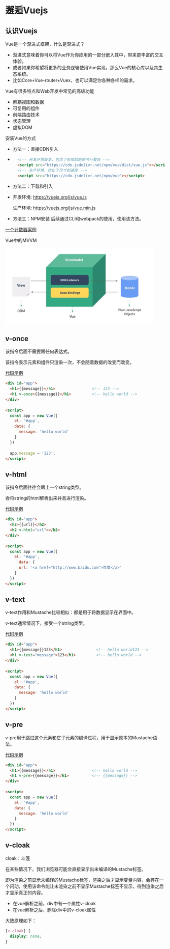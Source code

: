 # 邂逅Vuejs

## 认识Vuejs

Vue是一个渐进式框架，什么是渐进式？

- 渐进式意味着你可以将Vue作为你应用的一部分嵌入其中，带来更丰富的交互体验。
- 或者如果你希望将更多的业务逻辑使用Vue实现，那么Vue的核心库以及其生态系统。
- 比如Core+Vue-router+Vuex，也可以满足你各种各样的需求。

Vue有很多特点和Web开发中常见的高级功能

- 解耦视图和数据
- 可复用的组件
- 前端路由技术
- 状态管理
- 虚拟DOM

安装Vue的方式

- 方法一：直接CDN引入
- 
  ```html
    <!-- 开发环境版本，包含了有帮助的命令行警告 -->
    <script src="https://cdn.jsdelivr.net/npm/vue/dist/vue.js"></script>
    <!-- 生产环境，优化了尺寸和速度 -->
    <script src="https://cdn.jsdelivr.net/npm/vue"></script>
  ```
- 方法二：下载和引入
- 
  开发环境: https://vuejs.org/js/vue.js

  生产环境: https://vuejs.org/js/vue.min.js

- 方法三：NPM安装
  后续通过CLI和webpack的使用，使用该方法。

[一个计数器案例](../demos/demo3/index.html)

Vue中的MVVM

![MVVM](./imgs/MVVM.png)

## v-once

该指令后面不需要跟任何表达式。

该指令表示元素和组件只渲染一次，不会随着数据的改变而改变。

[代码示例](../demos/demo4/index.html)
```html
<div id="app">
  <h1>{{message}}</h1>                <!-- 123 -->
  <h1 v-once>{{message}}</h1>         <!-- hello world -->
</div>

<script>
  const app = new Vue({
    el: '#app',
    data: {
      message: 'hello world'
    }
  })

  app.message = '123';
</script>
```

## v-html

该指令后面往往会跟上一个string类型。

会将string的html解析出来并且进行渲染。

[代码示例](../demos/demo5/index.html)

```html
<div id="app">
  <h2>{{url}}</h2>
  <h2 v-html="url"></h2>
</div>

<script>
  const app = new Vue({
    el: '#app',
      data: {
      url: '<a href="http://www.baidu.com">百度</a>'
    }
  })
</script>
```

## v-text

v-text作用和Mustache比较相似：都是用于将数据显示在界面中。

v-text通常情况下，接受一个string类型。

[代码示例](../demos/demo6/index.html)

```html
<div id="app">
  <h1>{{message}}123</h1>               <!-- hello world123 -->
  <h1 v-text="message">123</h1>         <!-- hello world -->
</div>

<script>
  const app = new Vue({
    el: '#app',
    data: {
      message: 'hello world'
    }
  })
</script>
```

## v-pre

v-pre用于跳过这个元素和它子元素的编译过程，用于显示原本的Mustache语法。

[代码示例](../demos/demo7/index.html)

```html
<div id="app">
  <h1>{{message}}</h1>                <!-- hello world -->
  <h1 v-pre>{{message}}</h1>          <!-- {{message}} -->
</div>

<script>
  const app = new Vue({
    el: '#app',
    data: {
      message: 'hello world'
    }
  })
</script>
```

## v-cloak

cloak：斗篷

在某些情况下，我们浏览器可能会直接显示出未编译的Mustache标签。

即为渲染之前显示未编译的Mustache标签，渲染之后才显示变量内容，会存在一个闪动，使用该命令能让未渲染之前不显示Mustache标签不显示，待到渲染之后才显示真正的内容。

- 在vue解析之前，div中有一个属性v-cloak
- 在vue解析之后，删除div中的v-cloak属性

大致原理如下：

```css
[v-cloak] {
  display: none;
}
```